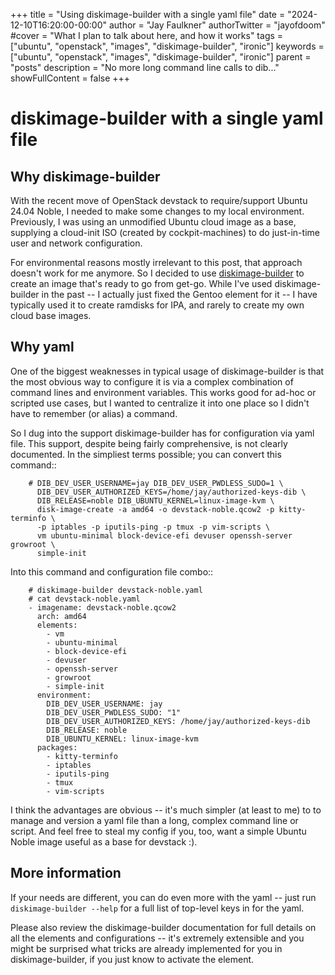 +++
title = "Using diskimage-builder with a single yaml file"
date = "2024-12-10T16:20:00-00:00"
author = "Jay Faulkner"
authorTwitter = "jayofdoom" 
#cover = "What I plan to talk about here, and how it works"
tags = ["ubuntu", "openstack", "images", "diskimage-builder", "ironic"]
keywords = ["ubuntu", "openstack", "images", "diskimage-builder", "ironic"]
parent = "posts"
description = "No more long command line calls to dib..."
showFullContent = false
+++
# diskimage-builder with a single yaml file

## Why diskimage-builder

With the recent move of OpenStack devstack to require/support Ubuntu 24.04
Noble, I needed to make some changes to my local environment. Previously,
I was using an unmodified Ubuntu cloud image as a base, supplying a cloud-init
ISO (created by cockpit-machines) to do just-in-time user and network
configuration.

For environmental reasons mostly irrelevant to this post, that approach doesn't
work for me anymore. So I decided to use [diskimage-builder](https://docs.openstack.org/diskimage-builder/latest/)
to create an image that's ready to go from get-go. While I've used
diskimage-builder in the past -- I actually just fixed the Gentoo element for
it -- I have typically used it to create ramdisks for IPA, and rarely to create
my own cloud base images.

## Why yaml

One of the biggest weaknesses in typical usage of diskimage-builder is that
the most obvious way to configure it is via a complex combination of command
lines and environment variables. This works good for ad-hoc or scripted use
cases, but I wanted to centralize it into one place so I didn't have to
remember (or alias) a command.

So I dug into the support diskimage-builder has for configuration via yaml file.
This support, despite being fairly comprehensive, is not clearly documented.
In the simpliest terms possible; you can convert this command::

```
    # DIB_DEV_USER_USERNAME=jay DIB_DEV_USER_PWDLESS_SUDO=1 \
      DIB_DEV_USER_AUTHORIZED_KEYS=/home/jay/authorized-keys-dib \
      DIB_RELEASE=noble DIB_UBUNTU_KERNEL=linux-image-kvm \
      disk-image-create -a amd64 -o devstack-noble.qcow2 -p kitty-terminfo \
      -p iptables -p iputils-ping -p tmux -p vim-scripts \
      vm ubuntu-minimal block-device-efi devuser openssh-server growroot \
      simple-init
```

Into this command and configuration file combo::

```
    # diskimage-builder devstack-noble.yaml
    # cat devstack-noble.yaml
    - imagename: devstack-noble.qcow2
      arch: amd64
      elements:
        - vm
        - ubuntu-minimal
        - block-device-efi
        - devuser
        - openssh-server
        - growroot
        - simple-init
      environment:
        DIB_DEV_USER_USERNAME: jay
        DIB_DEV_USER_PWDLESS_SUDO: "1"
        DIB_DEV_USER_AUTHORIZED_KEYS: /home/jay/authorized-keys-dib
        DIB_RELEASE: noble
        DIB_UBUNTU_KERNEL: linux-image-kvm
      packages:
        - kitty-terminfo
        - iptables
        - iputils-ping
        - tmux
        - vim-scripts
```

I think the advantages are obvious -- it's much simpler (at least to me) to
to manage and version a yaml file than a long, complex command line or script.
And feel free to steal my config if you, too, want a simple Ubuntu Noble image
useful as a base for devstack :).

## More information

If your needs are different, you can do even more with the yaml -- just run
`diskimage-builder --help` for a full list of top-level keys in for the yaml.

Please also review the diskimage-builder documentation for full details on all
the elements and configurations -- it's extremely extensible and you might be
surprised what tricks are already implemented for you in diskimage-builder, if
you just know to activate the element.

